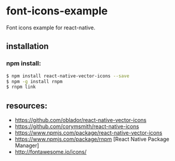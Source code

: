 # font-icons-example
Font icons example for react-native.

## installation
### npm install:
```bash
$ npm install react-native-vector-icons --save
$ npm -g install rnpm
$ rnpm link
```


## resources:
+ https://github.com/oblador/react-native-vector-icons
+ https://github.com/corymsmith/react-native-icons
+ https://www.npmjs.com/package/react-native-vector-icons
+ https://www.npmjs.com/package/rnpm [React Native Package Manager]
+ http://fontawesome.io/icons/
